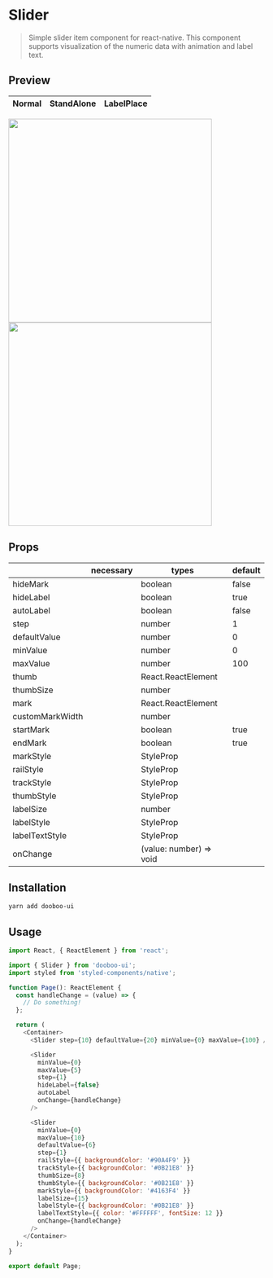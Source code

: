 # Slider

> Simple slider item component for react-native. This component supports visualization of the numeric data with animation and label text.<br/>

## Preview

| Normal | StandAlone | LabelPlace |
| ------ | ---------- | ---------- |


<img src="https://user-images.githubusercontent.com/11019960/73301465-2d215000-4256-11ea-974f-e45be574a4a4.png" width="400" />
<img src="https://user-images.githubusercontent.com/11019960/73301499-3c080280-4256-11ea-9095-80c40703191f.png" width="400" />

## Props

|                 | necessary | types                   | default |
| --------------- | --------- | ----------------------- | ------- |
| hideMark        |           | boolean                 | false   |
| hideLabel       |           | boolean                 | true    |
| autoLabel       |           | boolean                 | false   |
| step            |           | number                  | 1       |
| defaultValue    |           | number                  | 0       |
| minValue        |           | number                  | 0       |
| maxValue        |           | number                  | 100     |
| thumb           |           | React.ReactElement      |         |
| thumbSize       |           | number                  |         |
| mark            |           | React.ReactElement      |         |
| customMarkWidth |           | number                  |         |
| startMark       |           | boolean                 | true    |
| endMark         |           | boolean                 | true    |
| markStyle       |           | StyleProp<ViewStyle>    |         |
| railStyle       |           | StyleProp<ViewStyle>    |         |
| trackStyle      |           | StyleProp<ViewStyle>    |         |
| thumbStyle      |           | StyleProp<ViewStyle>    |         |
| labelSize       |           | number                  |         |
| labelStyle      |           | StyleProp<ViewStyle>    |         |
| labelTextStyle  |           | StyleProp<TextStyle>    |         |
| onChange        |           | (value: number) => void |         |

## Installation

```sh
yarn add dooboo-ui
```

## Usage

```javascript
import React, { ReactElement } from 'react';

import { Slider } from 'dooboo-ui';
import styled from 'styled-components/native';

function Page(): ReactElement {
  const handleChange = (value) => {
    // Do something!
  };

  return (
    <Container>
      <Slider step={10} defaultValue={20} minValue={0} maxValue={100} />

      <Slider
        minValue={0}
        maxValue={5}
        step={1}
        hideLabel={false}
        autoLabel
        onChange={handleChange}
      />

      <Slider
        minValue={0}
        maxValue={10}
        defaultValue={6}
        step={1}
        railStyle={{ backgroundColor: '#90A4F9' }}
        trackStyle={{ backgroundColor: '#0B21E8' }}
        thumbSize={8}
        thumbStyle={{ backgroundColor: '#0B21E8' }}
        markStyle={{ backgroundColor: '#4163F4' }}
        labelSize={15}
        labelStyle={{ backgroundColor: '#0B21E8' }}
        labelTextStyle={{ color: '#FFFFFF', fontSize: 12 }}
        onChange={handleChange}
      />
    </Container>
  );
}

export default Page;
```
